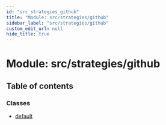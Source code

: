 ```yaml
---
id: "src_strategies_github"
title: "Module: src/strategies/github"
sidebar_label: "src/strategies/github"
custom_edit_url: null
hide_title: true
---
```


# Module: src/strategies/github

## Table of contents

### Classes

- [default](../classes/src_strategies_github.default.md)
